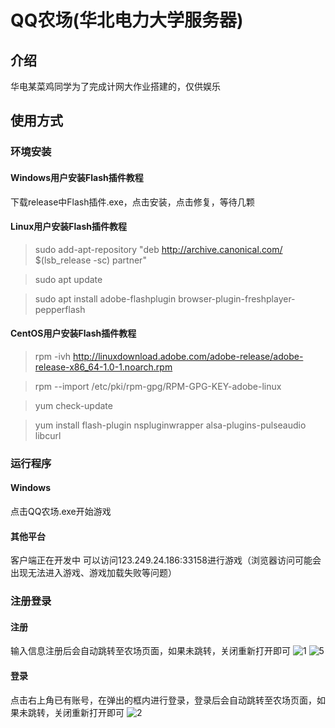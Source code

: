 # QQ农场(华北电力大学服务器)

## 介绍

华电某菜鸡同学为了完成计网大作业搭建的，仅供娱乐


## 使用方式

### 环境安装

#### Windows用户安装Flash插件教程
下载release中Flash插件.exe，点击安装，点击修复，等待几颗
#### Linux用户安装Flash插件教程
>sudo add-apt-repository "deb http://archive.canonical.com/ $(lsb_release -sc) partner"

>sudo apt update

>sudo apt install adobe-flashplugin browser-plugin-freshplayer-pepperflash
#### CentOS用户安装Flash插件教程
>rpm -ivh http://linuxdownload.adobe.com/adobe-release/adobe-release-x86_64-1.0-1.noarch.rpm

>rpm --import /etc/pki/rpm-gpg/RPM-GPG-KEY-adobe-linux

>yum check-update

>yum install flash-plugin nspluginwrapper alsa-plugins-pulseaudio libcurl

### 运行程序

#### Windows
点击QQ农场.exe开始游戏

#### 其他平台
客户端正在开发中
可以访问123.249.24.186:33158进行游戏（浏览器访问可能会出现无法进入游戏、游戏加载失败等问题）

### 注册登录
#### 注册
输入信息注册后会自动跳转至农场页面，如果未跳转，关闭重新打开即可
![1](https://user-images.githubusercontent.com/41410768/234941923-85aa5131-a02e-42df-87ed-381f823c4cc9.jpg)
![5](https://user-images.githubusercontent.com/41410768/234942298-be232ff7-02b3-4e17-ba39-f1b388c038f4.jpg)
#### 登录
点击右上角已有账号，在弹出的框内进行登录，登录后会自动跳转至农场页面，如果未跳转，关闭重新打开即可
![2](https://user-images.githubusercontent.com/41410768/234942480-52c46344-92e1-4a57-a831-eeaf679f7198.jpg)

